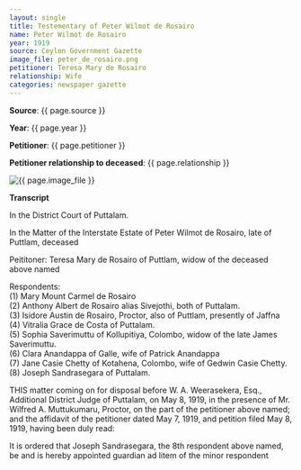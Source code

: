 ```yaml
---
layout: single
title: Testementary of Peter Wilmot de Rosairo
name: Peter Wilmot de Rosairo
year: 1919
source: Ceylon Government Gazette
image_file: peter_de_rosairo.png
petitioner: Teresa Mary de Rosairo
relationship: Wife
categories: newspaper gazette
---
```




  **Source**: {{ page.source }}

  **Year**: {{ page.year }}

  **Petitioner**: {{ page.petitioner }}

  **Petitioner relationship to deceased**: {{ page.relationship }} 

 <img src="{{ site.baseurl }}/assets/images/gazette/{{ page.image_file }}" alt="{{ page.image_file }}">

 **Transcript** 

In the District Court of Puttalam.

In the Matter of the Interstate Estate of Peter Wilmot de Rosairo, late of Puttlam, deceased

Peititoner: Teresa Mary de Rosairo of Puttlam, widow of the deceased above named

Respondents:<br />
(1) Mary Mount Carmel de Rosairo<br />
(2) Anthony Albert de Rosairo alias Sivejothi, both of Puttalam.<br />
(3) Isidore Austin de Rosairo, Proctor, also of Puttlam, presently of Jaffna<br />
(4) Vitralia Grace de Costa of Puttalam.<br />
(5) Sophia Saverimuttu of Kollupitiya, Colombo, widow of the late James Saverimuttu.<br />
(6) Clara Anandappa of Galle, wife of Patrick Anandappa<br />
(7) Jane Casie Chetty of Kotahena, Colombo, wife of Gedwin Casie Chetty.<br />
(8) Joseph Sandrasegara of Puttalam.

THIS matter coming on for disposal before W. A. Weerasekera, Esq., Additional District Judge of Puttalam, on May 8, 1919, in the presence of Mr. Wilfred A. Muttukumaru, Proctor, on the part of the petitioner above named; and the affidavit of the petitioner dated May 7, 1919, and petition filed May 8, 1919, having been duly read:

It is ordered that Joseph Sandrasegara, the 8th respondent above named, be and is hereby appointed guardian ad litem of the minor respondent